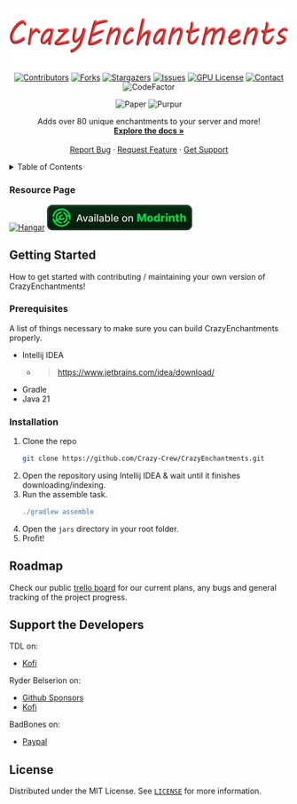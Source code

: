 <br />

<div align="center">

[![CrazyEnchantments](https://raw.githubusercontent.com/RyderBelserion/Assets/main/crazycrew/webp/CrazyEnchantmentsBanner.webp)](https://modrinth.com/plugin/crazyenchantments)

[![Contributors][contributors-shield]][contributors-url]
[![Forks][forks-shield]][forks-url]
[![Stargazers][stars-shield]][stars-url]
[![Issues][issues-shield]][issues-url]
[![GPU License][license-shield]][license-url]
[![Contact][discord-shield]][discord-url]
![CodeFactor][codefactor-shield]

![Paper](https://cdn.jsdelivr.net/gh/intergrav/devins-badges/assets/compact/supported/paper_vector.svg)
![Purpur](https://cdn.jsdelivr.net/gh/intergrav/devins-badges/assets/compact/supported/purpur_vector.svg)

  <p align="center">
    Adds over 80 unique enchantments to your server and more!
    <br />
    <a href="https://docs.crazycrew.us/docs/category/crazyenchantments"><strong>Explore the docs »</strong></a>
    <br />
    <br />
    <a href="https://github.com/Crazy-Crew/CrazyEnchantments/issues/new?assignees=ryderbelserion&labels=bug&projects=&template=bugs.yml&title=%5BBug+Report%5D%3A+">Report Bug</a>
    ·
    <a href="https://github.com/Crazy-Crew/CrazyEnchantments/discussions/new?category=features">Request Feature</a>
    ·
    <a href="https://discord.gg/badbones-s-live-chat-182615261403283459">Get Support</a>
  </p>
</div>

<!-- TABLE OF CONTENTS -->
<details>
  <summary>Table of Contents</summary>
  <ol>
    <li>
      <a href="#getting-started">Getting Started</a>
      <ul>
        <li><a href="#prerequisites">Prerequisites</a></li>
        <li><a href="#installation">Installation</a></li>
      </ul>
    </li>
    <li><a href="#roadmap">Roadmap</a></li>
    <li><a href="#contributing">Contributing</a></li>
    <li><a href="#license">License</a></li>
    <li><a href="#contact">Contact</a></li>
  </ol>
</details>

### Resource Page
[![Hangar](https://raw.githubusercontent.com/intergrav/devins-badges/v3/assets/compact/available/hangar_46h.png)](https://hangar.papermc.io/CrazyCrew/CrazyEnchantments)
[![Modrinth](https://raw.githubusercontent.com/intergrav/devins-badges/v3/assets/compact/available/modrinth_46h.png)](https://modrinth.com/plugin/crazyenchantments)

## Getting Started
How to get started with contributing / maintaining your own version of CrazyEnchantments!

### Prerequisites
A list of things necessary to make sure you can build CrazyEnchantments properly.
* Intellij IDEA
    * > https://www.jetbrains.com/idea/download/
* Gradle
* Java 21

### Installation
1. Clone the repo
   ```sh
   git clone https://github.com/Crazy-Crew/CrazyEnchantments.git
   ```
2. Open the repository using Intellij IDEA & wait until it finishes downloading/indexing.
3. Run the assemble task.
   ```gradle
   ./gradlew assemble
   ```
4. Open the `jars` directory in your root folder.
5. Profit!

## Roadmap
Check our public [trello board](https://trello.com/b/AJvEmcbL) for our current plans, any bugs and general tracking of the project progress.

## Support the Developers
TDL on:
* [Kofi](https://ko-fi.com/truedarklord)

Ryder Belserion on:
* [Github Sponsors](https://github.com/sponsors/ryderbelserion)
* [Kofi](https://ko-fi.com/ryderbelserion)

BadBones on:
* [Paypal](https://www.paypal.me/joewojcik/)

## License
Distributed under the MIT License. See [`LICENSE`](/LICENSE) for more information.

[discord-shield]: https://img.shields.io/discord/182615261403283459.svg?style=flat&logo=appveyor
[discord-url]: https://discord.gg/badbones-s-live-chat-182615261403283459

[contributors-shield]: https://img.shields.io/github/contributors/Crazy-Crew/CrazyEnchantments.svg?style=flat&logo=appveyor
[contributors-url]: https://github.com/Crazy-Crew/CrazyEnchantments/graphs/contributors
[forks-shield]: https://img.shields.io/github/forks/Crazy-Crew/CrazyEnchantments.svg?style=flat&logo=appveyor
[forks-url]: https://github.com/Crazy-Crew/CrazyEnchantments/network/members
[stars-shield]: https://img.shields.io/github/stars/Crazy-Crew/CrazyEnchantments.svg?style=flat&logo=appveyor
[stars-url]: https://github.com/Crazy-Crew/CrazyEnchantments/stargazers
[issues-shield]: https://img.shields.io/github/issues/Crazy-Crew/CrazyEnchantments.svg?style=flat&logo=appveyor
[issues-url]: https://github.com/Crazy-Crew/CrazyEnchantments/issues
[license-shield]: https://img.shields.io/github/license/Crazy-Crew/CrazyEnchantments.svg?style=flat&logo=appveyor
[license-url]: https://github.com/Crazy-Crew/CrazyEnchantments/blob/master/LICENSE

[codefactor-shield]: https://img.shields.io/codefactor/grade/github/crazy-crew/CrazyEnchantments/main?style=flat&logo=appveyor

